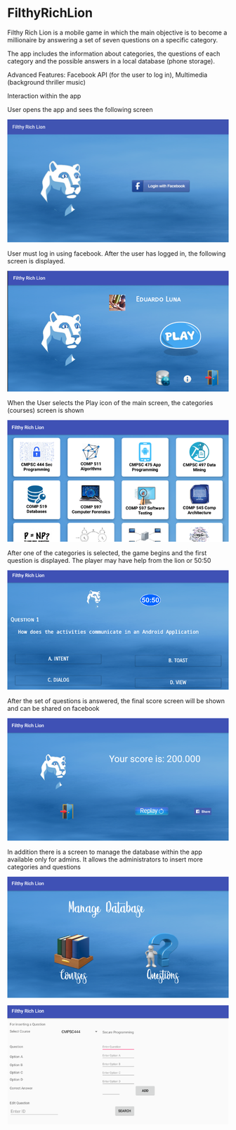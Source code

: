 # FilthyRichLion
Filthy Rich Lion is a mobile game in which the main objective is to become a millionaire by answering a set of seven questions on a specific category.

The app includes the information about categories, the questions of each category and the possible answers in a local database (phone storage). 


Advanced Features: Facebook API (for the user to log in), Multimedia (background thriller music)


Interaction within the app

User opens the app and sees the following screen

![Alt text](img1.png?raw=true "Title")

User must log in using facebook. After the user has logged in, the following screen is displayed.

![Alt text](img2.png?raw=true "Title")

When the User selects the Play icon of the main screen, the categories (courses) screen is shown

![Alt text](img3.png?raw=true "Title")

After one of the categories is selected, the game begins and the first question is displayed. The player may have help from the lion or 50:50

![Alt text](img4.png?raw=true "Title")

After the set of questions is answered, the final score screen will be shown and can be shared on facebook

![Alt text](img5.png?raw=true "Title")

In addition there is a screen to manage the database within the app available only for admins. It allows the administrators to insert more categories and questions

![Alt text](img6.png?raw=true "Title")

![Alt text](img7.png?raw=true "Title")




